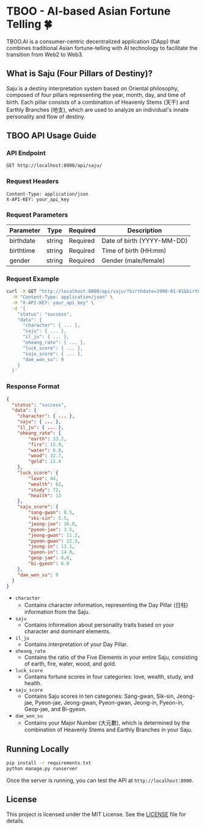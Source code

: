 # TBOO - AI-based Asian Fortune Telling 🍀

TBOO.AI is a consumer-centric decentralized application (DApp) that combines traditional Asian fortune-telling with AI technology to facilitate the transition from Web2 to Web3.

## What is Saju (Four Pillars of Destiny)?

Saju is a destiny interpretation system based on Oriental philosophy, composed of four pillars representing the year, month, day, and time of birth. Each pillar consists of a combination of Heavenly Stems (天干) and Earthly Branches (地支), which are used to analyze an individual's innate personality and flow of destiny.

## TBOO API Usage Guide

### API Endpoint

```bash
GET http://localhost:8000/api/saju/
```

### Request Headers
```
Content-Type: application/json
X-API-KEY: your_api_key
```

### Request Parameters

| Parameter | Type | Required | Description |
|-----------|------|----------|-------------|
| birthdate | string | Required | Date of birth (YYYY-MM-DD) |
| birthtime | string | Required | Time of birth (HH:mm) |
| gender | string | Required | Gender (male/female) |

### Request Example

```bash
curl -X GET "http://localhost:8000/api/saju/?birthdate=1990-01-01&birthtime=12:00&gender=male" \
  -H "Content-Type: application/json" \
  -H "X-API-KEY: your_api_key" \
  -d '{
    "status": "success",
    "data": {
      "character": { ... },
      "saju": { ... },
      "il_ju": { ... },
      "oheang_rate": { ... },
      "luck_score": { ... },
      "saju_score": { ... },
      "dae_won_su": 9
    }
  }'
```

### Response Format

```json
{
  "status": "success",
  "data": {
    "character": { ... },
    "saju": { ... },
    "il_ju": { ... },
    "oheang_rate": {
        "earth": 33.2,
        "fire": 15.9,
        "water": 6.8,
        "wood": 32.7,
        "gold": 11.4
    },
    "luck_score": {
        "love": 44,
        "wealth": 62,
        "study": 72,
        "health": 13
    },
    "saju_score": {
        "sang-gwan": 8.5,
        "ski-sin": 5.5,
        "jeong-jae": 16.0,
        "pyeon-jae": 3.5,
        "jeong-gwan": 11.2,
        "pyeon-gwan": 22.3,
        "jeong-in": 13.1,
        "pyeon-in": 14.0,
        "geop-jae": 0.0,
        "bi-gyeon": 6.0
    },
    "dae_won_su": 9
  }
}
```

- `character`
    - Contains character information, representing the Day Pillar (日柱) information from the Saju.
- `saju`
    - Contains information about personality traits based on your character and dominant elements.
- `il_ju`
    - Contains interpretation of your Day Pillar.
- `oheang_rate`
    - Contains the ratio of the Five Elements in your entire Saju, consisting of earth, fire, water, wood, and gold.
- `luck_score`
    - Contains fortune scores in four categories: love, wealth, study, and health.
- `saju_score`
    - Contains Saju scores in ten categories: Sang-gwan, Sik-sin, Jeong-jae, Pyeon-jae, Jeong-gwan, Pyeon-gwan, Jeong-in, Pyeon-in, Geop-jae, and Bi-gyeon.
- `dae_won_su`
    - Contains your Major Number (大元數), which is determined by the combination of Heavenly Stems and Earthly Branches in your Saju.

## Running Locally

```bash
pip install -r requirements.txt
python manage.py runserver
```

Once the server is running, you can test the API at `http://localhost:8000`.

## License

This project is licensed under the MIT License. See the [LICENSE](LICENSE) file for details.
